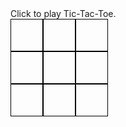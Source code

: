 <!DOCTYPE HTML>
<html>
  <head>
    <title>Tic-Tac-Toe</title>
    <style>
      .row div {
        padding: 10px;
        border: 1px solid black;
        height: 30px;
        width: 30px;
        float: left;
      }
      .row {
        clear: both;
      }
    </style>
  </head>
  <body>
    Click to play Tic-Tac-Toe.</br>
    <div>
      <div class="row">
        <div id="0_0" onclick="place(this)"></div>
        <div id="1_0" onclick="place(this)"></div>
        <div id="2_0" onclick="place(this)"></div>
      </div>
      <div class="row">
        <div id="0_1" onclick="place(this)"></div>
        <div id="1_1" onclick="place(this)"></div>
        <div id="2_1" onclick="place(this)"></div>
      </div>
      <div class="row">
        <div id="0_2" onclick="place(this)"></div>
        <div id="1_2" onclick="place(this)"></div>
        <div id="2_2" onclick="place(this)"></div>
      </div>
    </div>
    <script>
      var currentplayer = "X";
      function place(box) {
        if (box.innerText != "") return;
        box.innerText = currentplayer;
        currentplayer == "O" ? currentplayer = "X" : currentplayer = "O"
        checkgameboard();
      }
      function checkgameboard() {
        for (let i = 0; i < 2; i++) {
          var first = document.getElementById("0_"+ i).innerText;
          var second = document.getElementById("1_"+ i).innerText;
          var third = document.getElementById("2_"+ i).innerText;
            if (first == "") continue;
            if (first == second && first == third) {
              alert("winner");
            }
          }
        for (let i = 0; i < 2; i++) {
          var first = document.getElementById(i + "_0").innerText;
          var second = document.getElementById(i + "_1").innerText;
          var third = document.getElementById(i + "_2").innerText;
            if (first == "") continue;
            if (first == second && first == third) {
              alert("Winner!");
          
          }
        }
        var firstD1 = document.getElementById("0_0")
        var secondD1 = document.getElementById("1_1")
        var thirdD1 = document.getElementById("2_2")
        if (firstD1 == secondD1 && firstD1 == thirdD1) {
          alert("Winner!")
        }
      }
    </script>
  </body>
</html>
